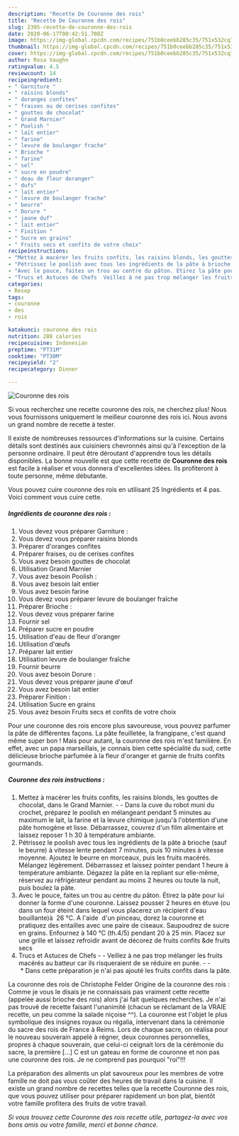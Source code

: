 ```yaml
---
description: "Recette De Couronne des rois"
title: "Recette De Couronne des rois"
slug: 2395-recette-de-couronne-des-rois
date: 2020-06-17T00:42:51.708Z
image: https://img-global.cpcdn.com/recipes/751b0ceebb285c35/751x532cq70/couronne-des-rois-photo-principale-de-la-recette.jpg
thumbnail: https://img-global.cpcdn.com/recipes/751b0ceebb285c35/751x532cq70/couronne-des-rois-photo-principale-de-la-recette.jpg
cover: https://img-global.cpcdn.com/recipes/751b0ceebb285c35/751x532cq70/couronne-des-rois-photo-principale-de-la-recette.jpg
author: Rosa Vaughn
ratingvalue: 4.5
reviewcount: 14
recipeingredient:
- " Garniture "
- " raisins blonds"
- " doranges confites"
- " fraises ou de cerises confites"
- " gouttes de chocolat"
- " Grand Marnier"
- " Poolish "
- " lait entier"
- " farine"
- " levure de boulanger frache"
- " Brioche "
- " farine"
- " sel"
- " sucre en poudre"
- " deau de fleur doranger"
- " dufs"
- " lait entier"
- " levure de boulanger frache"
- " beurre"
- " Dorure "
- " jaune duf"
- " lait entier"
- " Finition "
- " Sucre en grains"
- " Fruits secs et confits de votre choix"
recipeinstructions:
- "Mettez à macérer les fruits confits, les raisins blonds, les gouttes de chocolat, dans le Grand Marnier.  Dans la cuve du robot muni du crochet, préparez le poolish en mélangeant pendant 5 minutes au maximum le lait, la farine et la levure chimique jusqu&#39;à l&#39;obtention d&#39;une pâte homogène et lisse. Débarrassez, couvrez d&#39;un film alimentaire et laissez reposer 1 h 30 à température ambiante."
- "Pétrissez le poolish avec tous les ingrédients de la pâte à brioche (sauf le beurre) à vitesse lente pendant 7 minutes, puis 10 minutes à vitesse moyenne. Ajoutez le beurre en morceaux, puis les fruits macérés. Mélangez légèrement. Débarrassez et laissez pointer pendant 1 heure à température ambiante. Dégazez la pâte en la repliant sur elle-même, réservez au réfrigérateur pendant au moins 2 heures ou toute la nuit, puis boulez la pâte."
- "Avec le pouce, faites un trou au centre du pâton. Étirez la pâte pour lui donner la forme d&#39;une couronne. Laissez pousser 2 heures en étuve (ou dans un four éteint dans lequel vous placerez un récipient d&#39;eau bouillante)à  26 °C. A l&#39;aide  d&#39;un pinceau, dorez la couronne et pratiquez des entailles avec une paire de ciseaux. Saupoudrez de sucre en grains. Enfournez à 140 °C (th.4/5) pendant 20 à 25 min. Placez sur une grille et laissez refroidir avant de décorez de fruits confits &amp;de fruits secs"
- "Trucs et Astuces de Chefs  Veillez à ne pas trop mélanger les fruits macérés au batteur car ils risqueraient de se réduire en purée.   * Dans cette préparation je n&#39;ai pas ajouté les fruits confits dans la pâte."
categories:
- Resep
tags:
- couronne
- des
- rois

katakunci: couronne des rois 
nutrition: 288 calories
recipecuisine: Indonesian
preptime: "PT31M"
cooktime: "PT30M"
recipeyield: "2"
recipecategory: Dinner

---
```



![Couronne des rois](https://img-global.cpcdn.com/recipes/751b0ceebb285c35/751x532cq70/couronne-des-rois-photo-principale-de-la-recette.jpg)

Si vous recherchez une recette couronne des rois, ne cherchez plus! Nous vous fournissons uniquement le meilleur couronne des rois ici. Nous avons un grand nombre de recette à tester.

Il existe de nombreuses ressources d'informations sur la cuisine. Certains détails sont destinés aux cuisiniers chevronnés ainsi qu'à l'exception de la personne ordinaire. Il peut être déroutant d'apprendre tous les détails disponibles. La bonne nouvelle est que cette recette de <strong> Couronne des rois </strong> est facile à réaliser et vous donnera d'excellentes idées. Ils profiteront à toute personne, même débutante.

<!--inarticleads1-->

Vous pouvez cuire couronne des rois en utilisant 25 Ingrédients et 4 pas. Voici comment vous cuire cette.

##### Ingrédients de couronne des rois :

1. Vous devez vous préparer  Garniture :
1. Vous devez vous préparer  raisins blonds
1. Préparer  d&#39;oranges confites
1. Préparer  fraises, ou de cerises confites
1. Vous avez besoin  gouttes de chocolat
1. Utilisation  Grand Marnier
1. Vous avez besoin  Poolish :
1. Vous avez besoin  lait entier
1. Vous avez besoin  farine
1. Vous devez vous préparer  levure de boulanger fraîche
1. Préparer  Brioche :
1. Vous devez vous préparer  farine
1. Fournir  sel
1. Préparer  sucre en poudre
1. Utilisation  d&#39;eau de fleur d&#39;oranger
1. Utilisation  d&#39;œufs
1. Préparer  lait entier
1. Utilisation  levure de boulanger fraîche
1. Fournir  beurre
1. Vous avez besoin  Dorure :
1. Vous devez vous préparer  jaune d&#39;œuf
1. Vous avez besoin  lait entier
1. Préparer  Finition :
1. Utilisation  Sucre en grains
1. Vous avez besoin  Fruits secs et confits de votre choix


Pour une couronne des rois encore plus savoureuse, vous pouvez parfumer la pâte de différentes façons. La pâte feuilletée, la frangipane, c&#39;est quand même super bon ! Mais pour autant, la couronne des rois m&#39;est familière. En effet, avec un papa marseillais, je connais bien cette spécialité du sud, cette délicieuse brioche parfumée à la fleur d&#39;oranger et garnie de fruits confits gourmands. 

<!--inarticleads2-->

##### Couronne des rois instructions :

1. Mettez à macérer les fruits confits, les raisins blonds, les gouttes de chocolat, dans le Grand Marnier. -  - Dans la cuve du robot muni du crochet, préparez le poolish en mélangeant pendant 5 minutes au maximum le lait, la farine et la levure chimique jusqu&#39;à l&#39;obtention d&#39;une pâte homogène et lisse. Débarrassez, couvrez d&#39;un film alimentaire et laissez reposer 1 h 30 à température ambiante.
1. Pétrissez le poolish avec tous les ingrédients de la pâte à brioche (sauf le beurre) à vitesse lente pendant 7 minutes, puis 10 minutes à vitesse moyenne. Ajoutez le beurre en morceaux, puis les fruits macérés. Mélangez légèrement. Débarrassez et laissez pointer pendant 1 heure à température ambiante. Dégazez la pâte en la repliant sur elle-même, réservez au réfrigérateur pendant au moins 2 heures ou toute la nuit, puis boulez la pâte.
1. Avec le pouce, faites un trou au centre du pâton. Étirez la pâte pour lui donner la forme d&#39;une couronne. Laissez pousser 2 heures en étuve (ou dans un four éteint dans lequel vous placerez un récipient d&#39;eau bouillante)à  26 °C. A l&#39;aide  d&#39;un pinceau, dorez la couronne et pratiquez des entailles avec une paire de ciseaux. Saupoudrez de sucre en grains. Enfournez à 140 °C (th.4/5) pendant 20 à 25 min. Placez sur une grille et laissez refroidir avant de décorez de fruits confits &amp;de fruits secs
1. Trucs et Astuces de Chefs -  - Veillez à ne pas trop mélanger les fruits macérés au batteur car ils risqueraient de se réduire en purée. -  -  * Dans cette préparation je n&#39;ai pas ajouté les fruits confits dans la pâte.


La couronne des rois de Christophe Felder Origine de la couronne des rois : Comme je vous le disais je ne connaissais pas vraiment cette recette (appelée aussi brioche des rois) alors j&#39;ai fait quelques recherches. Je n&#39;ai pas trouvé de recette faisant l&#39;unanimité (chacun se réclamant de la VRAIE recette, un peu comme la salade niçoise ^^). La couronne est l&#39;objet le plus symbolique des insignes royaux ou régalia, intervenant dans la cérémonie du sacre des rois de France à Reims. Lors de chaque sacre, on réalisa pour le nouveau souverain appelé à régner, deux couronnes personnelles, propres à chaque souverain, que celui-ci ceignait lors de la cérémonie du sacre, la première […] C est un gateau en forme de couronne et non pas une couronne des rois. Je ne comprend pas pourquoi &#34;roi&#34;!!! 

<!--inarticleads1-->

<p>
La préparation des aliments un plat savoureux pour les membres de votre famille ne doit pas vous coûter des heures de travail dans la cuisine. Il existe un grand nombre de recettes telles que la recette Couronne des rois, que vous pouvez utiliser pour préparer rapidement un bon plat, bientôt votre famille profitera des fruits de votre travail.
</p>

<p>
<i>Si vous trouvez cette Couronne des rois recette utile, partagez-la avec vos bons amis ou votre famille, merci et bonne chance.</i>
</p>
